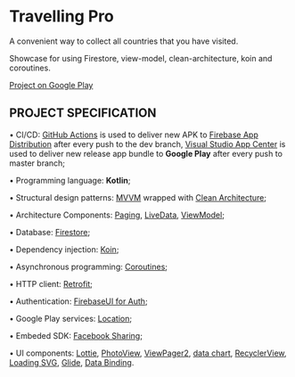 # Travelling Pro

A convenient way to collect all countries that you have visited.  

Showcase for using Firestore, view-model, clean-architecture, koin and coroutines.

[Project on Google Play](https://play.google.com/store/apps/details?id=io.github.turskyi.travellingpro)

## PROJECT SPECIFICATION

• CI/CD: [GitHub Actions](https://docs.github.com/en/actions) is used to deliver new APK to [Firebase App Distribution](https://firebase.google.com/docs/app-distribution) 
after every push to the dev branch,
[Visual Studio App Center](https://docs.microsoft.com/en-us/appcenter/) is used to deliver new release app bundle to **Google Play** after every push to master branch;

• Programming language: **Kotlin**;  

• Structural design patterns: [MVVM](https://en.wikipedia.org/wiki/Model%E2%80%93view%E2%80%93viewmodel)
 wrapped with [Clean Architecture](https://blog.cleancoder.com/uncle-bob/2012/08/13/the-clean-architecture.html);

• Architecture Components: [Paging](https://developer.android.com/topic/libraries/architecture/paging),
 [LiveData](https://developer.android.com/topic/libraries/architecture/livedata),
[ViewModel](https://developer.android.com/topic/libraries/architecture/viewmodel);

• Database: [Firestore](https://firebase.google.com/docs/firestore);

• Dependency injection: [Koin](https://insert-koin.io/docs/reference/introduction);

• Asynchronous programming: [Coroutines](https://developer.android.com/kotlin/coroutines);

• HTTP client: [Retrofit](https://square.github.io/retrofit/);

• Authentication: [FirebaseUI for Auth](https://firebase.google.com/docs/auth/android/firebaseui);

• Google Play services: [Location](https://developer.android.com/training/location);

• Embeded SDK: [Facebook Sharing](https://developers.facebook.com/docs/sharing/android);

• UI components: [Lottie](https://lottiefiles.com/what-is-lottie), [PhotoView](https://github.com/Baseflow/PhotoView),
 [ViewPager2](https://developer.android.com/jetpack/androidx/releases/viewpager2),
 [data chart](https://weeklycoding.com/mpandroidchart/), [RecyclerView](http://www.recyclerview.org/),
[Loading SVG](https://github.com/corouteam/GlideToVectorYou), [Glide](https://bumptech.github.io/glide/),
 [Data Binding](https://developer.android.com/topic/libraries/data-binding).
